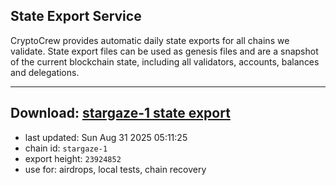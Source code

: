## State Export Service
CryptoCrew provides automatic daily state exports for all chains we validate. State export files can be used as genesis files and are a snapshot of the current blockchain state, including all validators, accounts, balances and delegations.

---
**Download: [stargaze-1 state export](https://dl-eu2.ccvalidators.com/SERVICE/stargaze/stargaze-1_export_23924852.json)**
---

- last updated: Sun Aug 31 2025 05:11:25
- chain id: `stargaze-1`
- export height: `23924852`
- use for: airdrops, local tests, chain recovery
